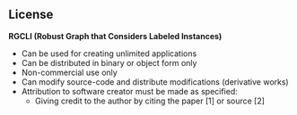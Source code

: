 ## License

**RGCLI (Robust Graph that Considers Labeled Instances)**

* Can be used for creating unlimited applications
* Can be distributed in binary or object form only
* Non-commercial use only
* Can modify source-code and distribute modifications (derivative works)
* Attribution to software creator must be made as specified:
  + Giving credit to the author by citing the paper [1] or source [2]
